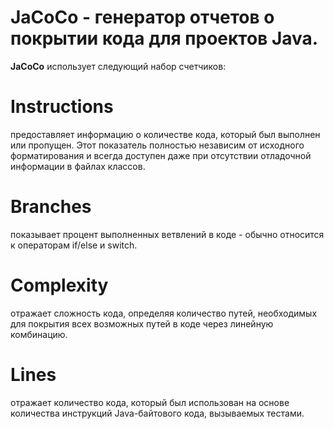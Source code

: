 # JaCoCo - генератор отчетов о покрытии кода для проектов Java.

**JaCoCo** использует следующий набор счетчиков:

# Instructions
предоставляет информацию о количестве кода, который был выполнен или пропущен. Этот показатель полностью независим от исходного форматирования и всегда доступен даже при отсутствии отладочной информации в файлах классов.

# Branches
показывает процент выполненных ветвлений в коде - обычно относится к операторам if/else и switch.

# Complexity
отражает сложность кода, определяя количество путей, необходимых для покрытия всех возможных путей в коде через линейную комбинацию.

# Lines
отражает количество кода, который был использован на основе количества инструкций Java-байтового кода, вызываемых тестами.
